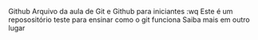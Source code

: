Github
Arquivo da aula de Git e Github para iniciantes
:wq
Este é um reposositório teste para ensinar como o git funciona
Saiba mais em outro lugar
